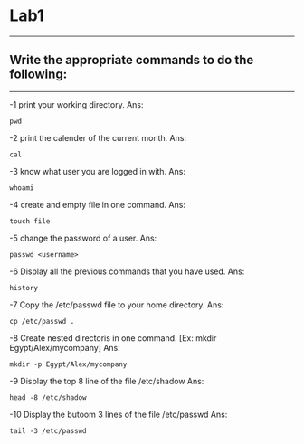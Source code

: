 # Lab1
-----
## Write the appropriate commands to do the following:
---------------------------------------------------
-1 print your working directory.
Ans: 
```
pwd
```

-2 print the calender of the current month.
Ans: 
```
cal
```

-3 know what user you are logged in with.
Ans: 
```
whoami
```

-4 create and empty file in one command.
Ans:
```
touch file
```

-5 change the password of a user.
Ans:
```
passwd <username>
```

-6 Display all the previous commands that you have used.
Ans: 
```
history
```

-7 Copy the /etc/passwd file to your home directory.
Ans:
```
cp /etc/passwd .
```

-8 Create nested directoris in one command. [Ex: mkdir Egypt/Alex/mycompany]
Ans:
```
mkdir -p Egypt/Alex/mycompany
```

-9 Display the top 8 line of the file /etc/shadow
Ans:
```
head -8 /etc/shadow
```

-10 Display the butoom 3 lines of the file /etc/passwd
Ans:
```
tail -3 /etc/passwd
```

